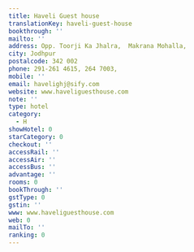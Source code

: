 ```yaml
---
title: Haveli Guest house
translationKey: haveli-guest-house
bookthrough: ''
mailto: ''
address: Opp. Toorji Ka Jhalra,  Makrana Mohalla,
city: Jodhpur
postalcode: 342 002
phone: 291-261 4615, 264 7003,
mobile: ''
email: havelighj@sify.com
website: www.haveliguesthouse.com
note: ''
type: hotel
category:
  - H
showHotel: 0
starCategory: 0
checkout: ''
accessRail: ''
accessAir: ''
accessBus: ''
advantage: ''
rooms: 0
bookThrough: ''
gstType: 0
gstin: ''
www: www.haveliguesthouse.com
web: 0
mailTo: ''
ranking: 0
---
```







